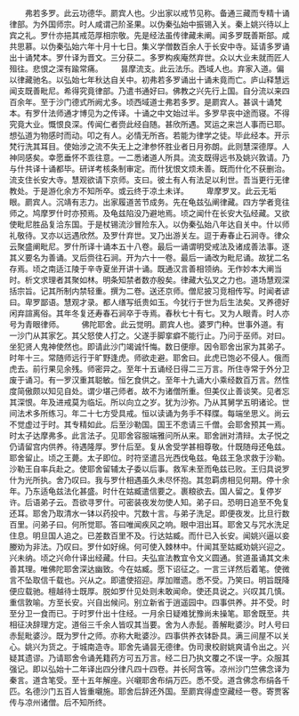 <!-- { "loadSidebar": true } -->
　　弗若多罗。此云功德华。罽宾人也。少出家以戒节见称。备通三藏而专精十诵律部。为外国师宗。时人咸谓己阶圣果。以伪秦弘始中振锡入关。秦上姚兴待以上宾之礼。罗什亦挹其戒范厚相宗敬。先是经法虽传律藏未阐。闻多罗既善斯部。咸共思慕。以伪秦弘始六年十月十七日。集义学僧数百余人于长安中寺。延请多罗诵出十诵梵本。罗什译为晋文。三分获二。多罗构疾庵然弃世。众以大业未就而匠人殂往。悲恨之深有踰常痛。
　　昙摩流支。此云法乐。西域人也。弃家入道。偏以律藏驰名。以弘始七年秋达自关中。初弗若多罗诵出十诵未竟而亡。庐山释慧远闻支既善毗尼。希得究竟律部。乃遣书通好曰。佛教之兴先行上国。自分流以来四百余年。至于沙门德式所阙尤多。顷西域道士弗若多罗。是罽宾人。甚讽十诵梵本。有罗什法师通才博见为之传译。十诵之中文始过半。多罗早丧中途而寝。不得究竟大业。慨恨良深。传闻仁者赍此经自随。甚欣所遇。冥运之来岂人事而已耶。想弘道为物感时而动。叩之有人。必情无所吝。若能为律学之徒。毕此经本。开示梵行洗其耳目。使始涉之流不失无上之津参怀胜业者日月弥朗。此则慧深德厚。人神同感矣。幸愿垂怀不乖往意。一二悉诸道人所具。流支既得远书及姚兴敦请。乃与什共译十诵都毕。研详考核条制审定。而什犹恨文烦未善。既而什化不获删治。流支住长安大寺。慧观欲请下京师。支曰。彼土有人有法足以利世。吾当更行无律教处。于是游化余方不知所卒。或云终于凉土未详。
　　卑摩罗叉。此云无垢眼。罽宾人。沉靖有志力。出家履道苦节成务。先在龟兹弘阐律藏。四方学者竞往师之。鸠摩罗什时亦预焉。及龟兹陷没乃避地焉。顷之闻什在长安大弘经藏。又欲使毗尼胜品复洽东国。于是杖锡流沙冒险东入。以伪秦弘始八年达自关中。什以师礼敬待。叉亦以远遇欣然。及罗什弃世。叉乃出游关左。逗于寿春止石涧寺。律众云聚盛阐毗尼。罗什所译十诵本五十八卷。最后一诵谓明受戒法及诸成善法事。逐其义要名为善诵。叉后赍往石涧。开为六十一卷。最后一诵改为毗尼诵。故犹二名存焉。顷之南适江陵于辛寺夏坐开讲十诵。既通汉言善相领纳。无作妙本大阐当时。析文求理者其聚如林。明条知禁者数亦殷矣。律藏大弘叉之力也。道场慧观深括宗旨。记其所制内禁轻重。撰为二卷。送还京师。僧尼披习竞相传写。时闻者谚曰。卑罗鄙语。慧观才录。都人缮写纸贵如玉。今犹行于世为后生法矣。叉养德好闲弃諠离俗。其年冬复还寿春石涧卒于寺焉。春秋七十有七。叉为人眼青。时人亦号为青眼律师。
　　佛陀耶舍。此云觉明。罽宾人也。婆罗门种。世事外道。有一沙门从其家乞。其父怒使人打之。父遂手脚挛癖不能行止。乃问于巫师。对曰。坐犯贤人鬼神使然也。即请此沙门竭诚忏悔。数日便瘳。因令耶舍出家为其弟子。时年十三。常随师远行于旷野逢虎。师欲走避。耶舍曰。此虎已饱必不侵人。俄而虎去。前行果见余残。师密异之。至年十五诵经日得二三万言。所住寺常于外分卫废于诵习。有一罗汉重其聪敏。恒乞食供之。至年十九诵大小乘经数百万言。然性度简傲颇以知见自处。谓少堪己师者。故不为诸僧所重。但美仪止善谈笑。见者忘其深恨。年及进戒莫为临坛。所以向立之岁。犹为沙弥。乃从其舅学五明诸论。世间法术多所练习。年二十七方受具戒。恒以读诵为务手不释牒。每端坐思义。尚云不觉虚过于时。其专精如此。后至沙勒国。国王不悆请三千僧。会耶舍预其一焉。时太子达摩弗多。此言法子。见耶舍容服端雅问所从来。耶舍詶对清辩。太子悦之仍请留宫内供养。待遇隆厚。罗什后至。复从舍受学甚相尊敬。什既随母还龟兹。耶舍留止。顷之王薨。太子即位。时符坚遣吕光西伐龟兹。龟兹王急求救于沙勒。沙勒王自率兵赴之。使耶舍留辅太子委以后事。救军未至而龟兹已败。王归具说罗什为光所执。舍乃叹曰。我与罗什相遇虽久未尽怀抱。其忽羁虏相见何期。停十余年。乃东适龟兹法化甚盛。时什在姑臧遣信要之。裹粮欲去。国人留之。复停岁许。后语弟子云。吾欲寻罗什。可密装夜发勿使人知。弟子曰。恐明日追至不免复还耳。耶舍乃取清水一钵以药投中。咒数十言。与弟子洗足。即便夜发。比旦行数百里。问弟子曰。何所觉耶。答曰唯闻疾风之响。眼中泪出耳。耶舍又与咒水洗足住息。明旦国人追之。已差数百里不及。行达姑臧。而什已入长安。闻姚兴逼以妾媵劝为非法。乃叹曰。罗什如好绵。何可使入棘林中。什闻其至姑臧劝姚兴迎之。兴未纳。顷之兴命什译出经藏。什曰。夫弘宣法教宜令文义圆通。贫道虽诵其文未善其理。唯佛陀耶舍深达幽致。今在姑臧。愿下诏征之。一言三详然后着笔。使微言不坠取信千载也。兴从之。即遣使招迎。厚加赠遗。悉不受。乃笑曰。明旨既降便应载驰。檀越待士既厚。脱如罗什见处则未敢闻命。使还具说之。兴叹其几慎。重信敦喻。方至长安。兴自出候问。别立新省于逍遥园中。四事供养。并不受。时至分卫一食而已。于时罗什出十住经。一月余日疑难犹豫尚未操笔。耶舍既至。共相征决辞理方定。道俗三千余人皆叹其当要。舍为人赤髭。善解毗婆沙。时人号曰赤髭毗婆沙。既为罗什之师。亦称大毗婆沙。四事供养衣钵卧具。满三间屋不以关心。姚兴为货之。于城南造寺。耶舍先诵昙无德律。伪司隶校尉姚爽请令出之。兴疑其遗谬。乃请耶舍令诵羌籍药方可五万言。经二日乃执文覆之不误一字。众服其强记。即以弘始十二年译出四分律凡四十四卷。并长阿含等。凉州沙门竺佛念译为秦言。道含笔受。至十五年解座。兴嚫耶舍布绢万匹。悉不受。道含佛念布绢各千匹。名德沙门五百人皆重嚫施。耶舍后辞还外国。至罽宾得虚空藏经一卷。寄贾客传与凉州诸僧。后不知所终。
